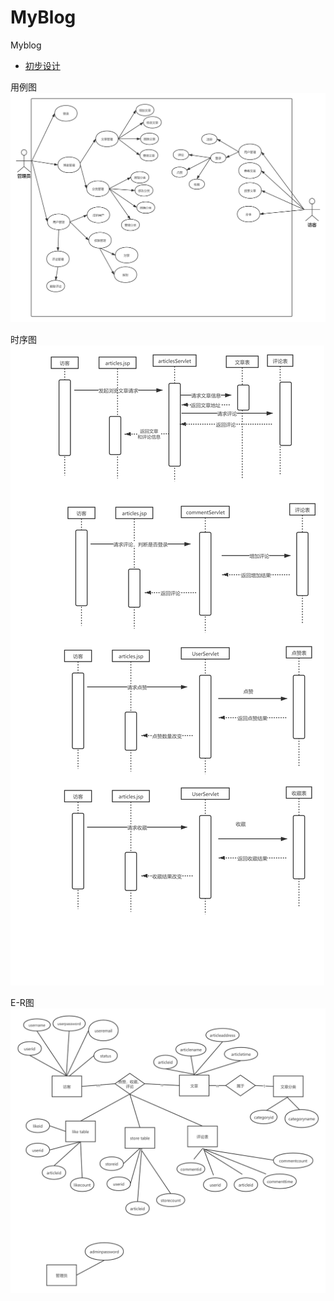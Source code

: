 # MyBlog
Myblog

- [初步设计](\初步设计.md)

用例图![用例图](\mdImage\MyBlogUCD.png)

时序图![时序图](\mdImage\MyBlogtime.png)

E-R图![E-R图](\mdImage\MyBlogE-R.png)

